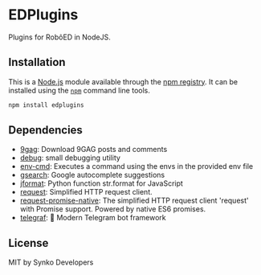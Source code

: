 # EDPlugins

Plugins for RobôED in NodeJS.


## Installation

This is a [Node.js](https://nodejs.org/) module available through the
[npm registry](https://www.npmjs.com/). It can be installed using the
[`npm`](https://docs.npmjs.com/getting-started/installing-npm-packages-locally) command line tools.

```sh
npm install edplugins
```

## Dependencies

- [9gag](https://ghub.io/9gag): Download 9GAG posts and comments
- [debug](https://ghub.io/debug): small debugging utility
- [env-cmd](https://ghub.io/env-cmd): Executes a command using the envs in the provided env file
- [gsearch](https://ghub.io/gsearch): Google autocomplete suggestions
- [jformat](https://ghub.io/jformat): Python function str.format for JavaScript
- [request](https://ghub.io/request): Simplified HTTP request client.
- [request-promise-native](https://ghub.io/request-promise-native): The simplified HTTP request client &#39;request&#39; with Promise support. Powered by native ES6 promises.
- [telegraf](https://ghub.io/telegraf): 📡 Modern Telegram bot framework

## License

MIT by Synko Developers
